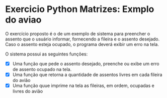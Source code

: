 # Exercicio Python Matrizes: Exmplo do aviao

O exercício proposto é o de um exemplo de sistema para preencher o assento que o usuário informar, fornecendo a fileira e o assento desejado. Caso o assento esteja ocupado, o programa deverá exibir um erro na tela. 

O sistema possui as seguintes funções:
- [X] Uma função que pede o assento desejado, preenche ou exibe um erro de assento ocupado na tela.
- [X] Uma função que retorna a quantidade de assentos livres em cada fileira do avião
- [X] Uma função quue imprime na tela as fileiras, em ordem, ocupadas e livres do avião
